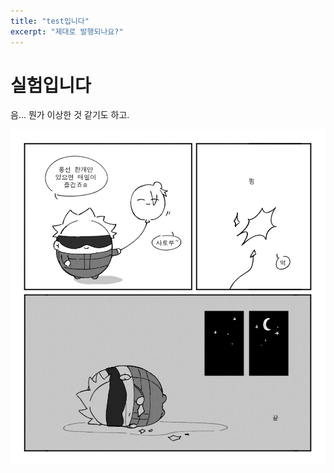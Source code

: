 ```yaml
---
title: "test입니다"
excerpt: "제대로 발행되나요?"
---
```


# 실험입니다

음... 뭔가 이상한 것 같기도 하고.

![exIMG](./../images/2024-08-10-test/FWGRlIYUIAIwSsb-1723297057193-3.png)
